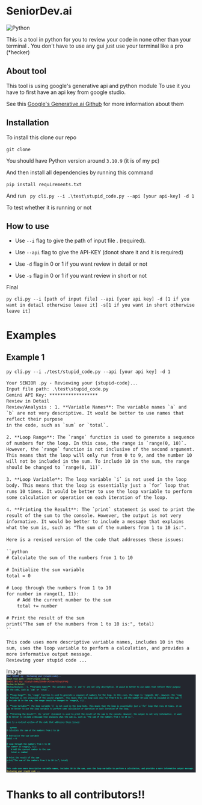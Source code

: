 
# SeniorDev.ai

![Python](https://img.shields.io/badge/python-3670A0?style=for-the-badge&logo=python&logoColor=ffdd54)

This is a tool in python for you to review your code 
in none other than your terminal .
You don't have to use any gui just use your terminal like a pro (*hecker)

## About tool
This tool is using google's generative api and python module
To use it you have to first have an api key
from google studio. 

See this [Google's Generative.ai Github](https://github.com/google/generative-ai-python) for more information about them

## Installation 

To install this clone our repo 

`git clone `

You should have Python version around `3.10.9` (it is of my pc)

And then install all dependencies 
by running this command

`pip install requirements.txt`

And run 
` py cli.py --i .\test\stupid_code.py --api [your api-key] -d 1`

To test whether it is running or not 


## How to use 

- Use `--i` flag to give the path of input file . (required).

- Use `--api` flag to give the API-KEY (donot share it and it is required)

- Use `-d` flag in 0 or 1 if you want review in detail or not

- Use `-s` flag in 0 or 1 if you want review in short or not

Final 

``` 
py cli.py --i [path of input file] --api [your api key] -d [1 if you want in detail otherwise leave it] -s[1 if you want in short otherwise leave it] 
```

# Examples 

## Example 1
``` 
py cli.py --i ./test/stupid_code.py --api [your api key] -d 1 
```
```
Your SENIOR .py - Reviewing your {stupid-code}...      
Input file path: .\test\stupid_code.py
Gemini API Key: ******************
Review in Detail
Review/Analysis : 1. **Variable Names**: The variable names `a` and `b` are not very descriptive. It would be better to use names that reflect their purpose 
in the code, such as `sum` or `total`.

2. **Loop Range**: The `range` function is used to generate a sequence of numbers for the loop. In this case, the range is `range(0, 10)`. However, the `range` function is not inclusive of the second argument. This means that the loop will only run from 0 to 9, and the number 10 will not be included in the sum. To include 10 in the sum, the range should be changed to `range(0, 11)`.

3. **Loop Variable**: The loop variable `i` is not used in the loop body. This means that the loop is essentially just a `for` loop that runs 10 times. It would be better to use the loop variable to perform some calculation or operation on each iteration of the loop.

4. **Printing the Result**: The `print` statement is used to print the result of the sum to the console. However, the output is not very informative. It would be better to include a message that explains what the sum is, such as "The sum of the numbers from 1 to 10 is:".

Here is a revised version of the code that addresses these issues:

``python
# Calculate the sum of the numbers from 1 to 10

# Initialize the sum variable
total = 0

# Loop through the numbers from 1 to 10
for number in range(1, 11):
    # Add the current number to the sum
    total += number

# Print the result of the sum
print("The sum of the numbers from 1 to 10 is:", total)
``

This code uses more descriptive variable names, includes 10 in the sum, uses the loop variable to perform a calculation, and provides a more informative output message.
Reviewing your stupid code ...
```

Image 
![ex1.png](ex1.png)


# Thanks to all contributors!!

